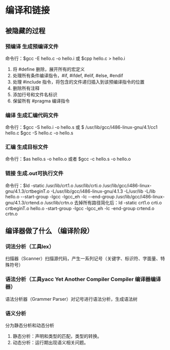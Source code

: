 # 编译和链接
## 被隐藏的过程
### 预编译 生成预编译文件
命令行：$gcc -E hello.c -o hello.i 或 $cpp hello.c > hello.i
1. 将 #define 删除，展开所有的宏定义
2. 处理所有条件编译指令，#if, #ifdef, #elif, #else, #endif
3. 处理 #include 指令，将包含的文件递归插入到该预编译指令的位置
4. 删除所有注释
5. 添加行号和文件名标识
6. 保留所有 #pragma 编译指令
### 编译 生成汇编代码文件
命令行：$gcc -S hello.i -o hello.s 或 $ /usr/lib/gcc/i486-linux-gnu/4.1/cc1 hello.c $gcc -S hello.c -o hello.s
### 汇编 生成目标文件
命令行：$as hello.s -o hello.o 或者 $gcc -c hello.s -o hello.o
### 链接 生成.out可执行文件
命令行：$ld -static /usr/lib/crt1.o /usr/lib/crti.o /usr/lib/gcc/i486-linux-gnu/4.1.3/crtbeginT.o -L/usr/lib/gcc/i486-linux-gnu/4.1.3 -L/usr/lib -L/lib hello.o --start-group -lgcc -lgcc_eh -lc --end-group /usr/lib/gcc/i486-linux-gnu/4.1.3/crtend.o /usr/lib/crtn.o
去掉所有路径简化后：ld -static crt1.o crti.o crtbeginT.o hello.o -start-group -lgcc -lgcc_eh -lc -end-group crtend.o crtn.o

## 编译器做了什么 （编译阶段）
### 词法分析（工具lex）
扫描器（Scanner）扫描源代码，产生一系列记号（关键字、标识符、字面量、特殊符号）
### 语法分析（工具yacc  Yet Another Compiler Compiler  编译器编译器）
语法分析器（Grammer Parser）对记号进行语法分析，生成语法树
### 语义分析
分为静态分析和动态分析
1. 静态分析：声明和类型的匹配，类型的转换。
2. 动态分析：运行期出现语义相关问题。
